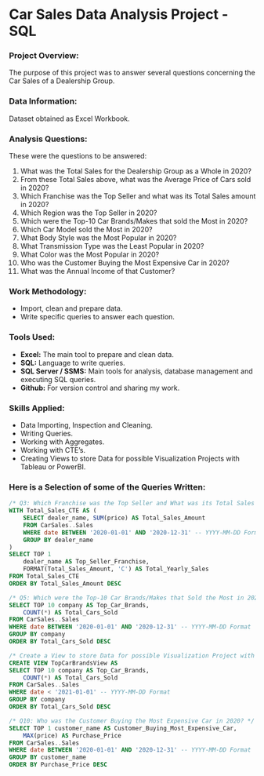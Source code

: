 # Car Sales Data Analysis Project - SQL

### Project Overview:
The purpose of this project was to answer several questions concerning the Car Sales of a Dealership Group.

### Data Information:
Dataset obtained as Excel Workbook.

### Analysis Questions:
These were the questions to be answered:
1.	What was the Total Sales for the Dealership Group as a Whole in 2020?
2.	From these Total Sales above, what was the Average Price of Cars sold in 2020?
3.	Which Franchise was the Top Seller and what was its Total Sales amount in 2020?
4.	Which Region was the Top Seller in 2020?
5.	Which were the Top-10 Car Brands/Makes that sold the Most in 2020?
6.	Which Car Model sold the Most in 2020?
7.	What Body Style was the Most Popular in 2020?
8.	What Transmission Type was the Least Popular in 2020? 
9.	What Color was the Most Popular in 2020?
10.	Who was the Customer Buying the Most Expensive Car in 2020?
11.	What was the Annual Income of that Customer? 

### Work Methodology:
- Import, clean and prepare data.
- Write specific queries to answer each question.

### Tools Used:
- **Excel:** The main tool to prepare and clean data.
- **SQL:** Language to write queries.
- **SQL Server / SSMS:** Main tools for analysis, database management and executing SQL queries.
- **Github:** For version control and sharing my work.

### Skills Applied:
- Data Importing, Inspection and Cleaning.
- Writing Queries.
- Working with Aggregates.
- Working with CTE’s.
- Creating Views to store Data for possible Visualization Projects with Tableau or PowerBI.

### Here is a Selection of some of the Queries Written:
```sql
/* Q3: Which Franchise was the Top Seller and What was its Total Sales Amount in 2020? */
WITH Total_Sales_CTE AS (
	SELECT dealer_name, SUM(price) AS Total_Sales_Amount
	FROM CarSales..Sales
	WHERE date BETWEEN '2020-01-01' AND '2020-12-31' -- YYYY-MM-DD Format
	GROUP BY dealer_name
)
SELECT TOP 1
	dealer_name AS Top_Seller_Franchise,
    FORMAT(Total_Sales_Amount, 'C') AS Total_Yearly_Sales
FROM Total_Sales_CTE
ORDER BY Total_Sales_Amount DESC
```

```sql
/* Q5: Which were the Top-10 Car Brands/Makes that Sold the Most in 2020? */
SELECT TOP 10 company AS Top_Car_Brands, 
	COUNT(*) AS Total_Cars_Sold
FROM CarSales..Sales
WHERE date BETWEEN '2020-01-01' AND '2020-12-31' -- YYYY-MM-DD Format
GROUP BY company 
ORDER BY Total_Cars_Sold DESC
```

```sql
/* Create a View to store Data for possible Visualization Project with Tableau or PowerBI. */
CREATE VIEW TopCarBrandsView AS
SELECT TOP 10 company AS Top_Car_Brands, 
	COUNT(*) AS Total_Cars_Sold
FROM CarSales..Sales
WHERE date < '2021-01-01' -- YYYY-MM-DD Format
GROUP BY company 
ORDER BY Total_Cars_Sold DESC
```

```sql
/* Q10: Who was the Customer Buying the Most Expensive Car in 2020? */
SELECT TOP 1 customer_name AS Customer_Buying_Most_Expensive_Car, 
	MAX(price) AS Purchase_Price
FROM CarSales..Sales
WHERE date BETWEEN '2020-01-01' AND '2020-12-31' -- YYYY-MM-DD Format
GROUP BY customer_name
ORDER BY Purchase_Price DESC
```
